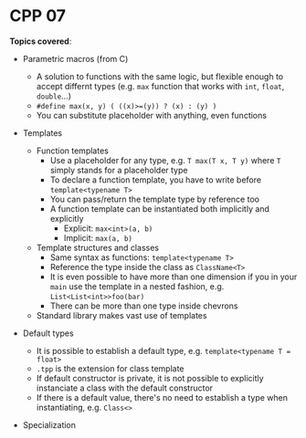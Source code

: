 # CPP 07

**Topics covered**:

- Parametric macros (from C)
  - A solution to functions with the same logic, but flexible enough to accept differnt types (e.g. `max` function that works with `int`, `float`, `double`...)
  - `#define max(x, y) ( ((x)>=(y)) ? (x) : (y) )`
  - You can substitute placeholder with anything, even functions
- Templates

  - Function templates
    - Use a placeholder for any type, e.g. `T max(T x, T y)` where `T` simply stands for a placeholder type
    - To declare a function template, you have to write before `template<typename T>`
    - You can pass/return the template type by reference too
    - A function template can be instantiated both implicitly and explicitly
      - Explicit: `max<int>(a, b)`
      - Implicit: `max(a, b)`
  - Template structures and classes
    - Same syntax as functions: `template<typename T>`
    - Reference the type inside the class as `ClassName<T>`
    - It is even possible to have more than one dimension if you in your `main` use the template in a nested fashion, e.g. `List<List<int>>foo(bar)`
    - There can be more than one type inside chevrons
  - Standard library makes vast use of templates

- Default types

  - It is possible to establish a default type, e.g. `template<typename T = float>`
  - `.tpp` is the extension for class template
  - If default constructor is private, it is not possible to explicitly instanciate a class with the default constructor
  - If there is a default value, there's no need to establish a type when instantiating, e.g. `Class<>`

- Specialization
